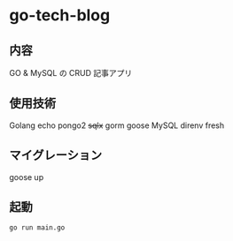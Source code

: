 # go-tech-blog

## 内容

GO & MySQL の CRUD 記事アプリ

## 使用技術

Golang
echo
pongo2
~~sqlx~~
gorm
goose
MySQL
direnv
fresh

## マイグレーション

goose up

## 起動

```
go run main.go
```

